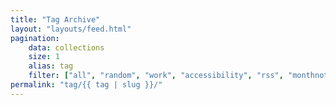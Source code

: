 ```yaml
---
title: "Tag Archive"
layout: "layouts/feed.html"
pagination:
    data: collections
    size: 1
    alias: tag
    filter: ["all", "random", "work", "accessibility", "rss", "monthnote"]
permalink: "tag/{{ tag | slug }}/"
---
```

